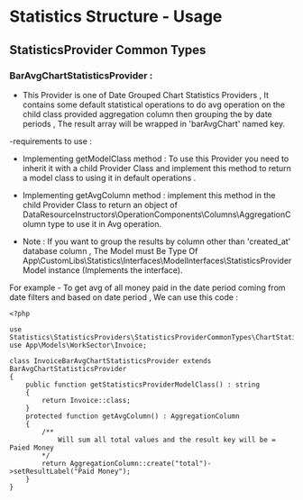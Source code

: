 # Statistics Structure - Usage
## StatisticsProvider Common Types
### BarAvgChartStatisticsProvider :
- This Provider is one of Date Grouped Chart Statistics Providers ,
  It contains some default statistical operations to do avg operation on the child class provided  aggregation column then grouping the  by date periods ,
  The result array will be wrapped in 'barAvgChart' named key.

-requirements to use :
- Implementing getModelClass method :
  To use this Provider you need to inherit it with a child Provider Class and implement this method to return a model class to using it in default operations .
- Implementing getAvgColumn method :
  implement this method in the child Provider Class to return an object of DataResourceInstructors\OperationComponents\Columns\AggregationColumn type to use it in Avg operation.

- Note : If you want to group the results by column other than 'created_at' database column ,
         The Model must Be Type Of App\CustomLibs\Statistics\Interfaces\ModelInterfaces\StatisticsProviderModel instance (Implements the interface).

For example - To get avg of all money paid in the date period coming from date filters and based on date period , We can use this code :

    <?php
    
    use Statistics\StatisticsProviders\StatisticsProviderCommonTypes\ChartStatisticsProviders\DateGroupedChartStatisticsProviders\BarAvgChartStatisticsProvider;
    use App\Models\WorkSector\Invoice;

    class InvoiceBarAvgChartStatisticsProvider extends BarAvgChartStatisticsProvider
    {
        public function getStatisticsProviderModelClass() : string
        {
            return Invoice::class;
        }
        protected function getAvgColumn() : AggregationColumn
        {
            /**
                Will sum all total values and the result key will be = Paied Money
            */
            return AggregationColumn::create("total")->setResultLabel("Paid Money");
        }
    }
